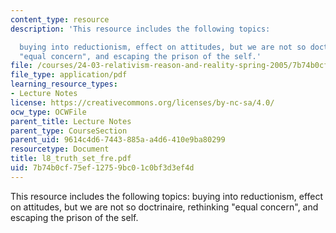```yaml
---
content_type: resource
description: 'This resource includes the following topics:

  buying into reductionism, effect on attitudes, but we are not so doctrinaire, rethinking
  "equal concern", and escaping the prison of the self.'
file: /courses/24-03-relativism-reason-and-reality-spring-2005/7b74b0cf75ef12759bc01c0bf3d3ef4d_l8_truth_set_fre.pdf
file_type: application/pdf
learning_resource_types:
- Lecture Notes
license: https://creativecommons.org/licenses/by-nc-sa/4.0/
ocw_type: OCWFile
parent_title: Lecture Notes
parent_type: CourseSection
parent_uid: 9614c4d6-7443-885a-a4d6-410e9ba80299
resourcetype: Document
title: l8_truth_set_fre.pdf
uid: 7b74b0cf-75ef-1275-9bc0-1c0bf3d3ef4d
---
```

This resource includes the following topics:
buying into reductionism, effect on attitudes, but we are not so doctrinaire, rethinking "equal concern", and escaping the prison of the self.